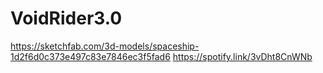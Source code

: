 # VoidRider3.0

https://sketchfab.com/3d-models/spaceship-1d2f6d0c373e497c83e7846ec3f5fad6
https://spotify.link/3vDht8CnWNb
